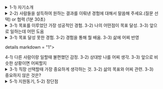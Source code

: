 
<details markdown = "1">
<summary>1-1) 자기소개</summary>
안녕하십니까. 데이터 관리 직군 지원자 김욱종입니다.<br>
저는 제가 맡을 데이터 관리 직무를 누구보다 잘 수행하기 위해 다양한 역량과 경험을 쌓아왔습니다.<br>
<br>
첫번째로 맡은 일은 누구보다 성실하게 수행하고 결과로 증명해왔습니다.<br>
대학교 재학 당시 다양한 팀프로젝트와 과제를 성실히 수행하여 높은 학점으로 졸업할 수 있었고, 이전에 근무했던 회사에는 2년차 최초로 해 기업과 새로운 컨택 포인트를 만든 경험이 있습니다.<br>
<br>
또한 데이터 관리 및 분석 능력을 키워왔습니다.
정보처리기사 자격증 취득하고 학부 과정에서 위성 이나 지상 장비의 데이터를 분석하는 수업을 배운 경험이 있습니다. 또한 실무에서는 영업 데이터를 취합하고 분석하여 향후 영업 전략을 세워보았던 경험 또한 있습니다.<br>
<br>
마지막으로 자동차 업계에 근무 했던 경험이 있습니다.<br>
자동차 1,2 Tier 고객사를 대상으로 SW를 검증하는 도구를 세일즈 했던 경험이 있으며, 해당 과정에서 주로 자동차 바디도메인에 들어가는 여러 제어기를 경험하게 되었습니다.<br> 
<br>
이러한 저만의 경험과 역량을 바탕으로 그 누구보다 빠르게 업무에 적응하여 내부뿐만 아니라 외부로 부터도 인정받는 구성원이 되겠습니다.<br>
<br>
감사합니다
</details>

<details markdown = "1">
<summary>2-2) 사람들을 설득하여 원하는 결과를 이뤄낸 경험에 대해서 말씀해 주세요.(질문 선택) or 협력 (1분 30초)  </summary>
독일 기업과의 컨택 포인트를 개척하기 위해 내부 동료분들을 설득하여 원하는 결과를 이끌어낸 경험이 있습니다.<br>
협조 저조했다 -> 업무적으로도 최대한 도움을 드렸을 뿐만 아니라, 개인적으로 친분도 쌓기 위해 노력 많이 ~~~
</details>

<details markdown = "1">
<summary>3-1) 목표를 이루었던 가장 성공적인 경험. 3-2) 나의 어떤점이 목표 달성. 3-3) 앞으로 일하는데 어떤 도움</summary>
저는 독일 기업과의 신규 컨택 포인트를 만들었던 경험이 목표를 이루었던 가장 성공적이 경험이던 것 같습니다.<br>
이전에 근무했던 회사에서 기존에 했던 사업이 법적 분쟁 까지 갔던 적 -> 4년간 독일 기업과의 컨택 포인트가 아예 끊기고 사업이 없는 상황<br>
이때 새로운 컨택 포인트를 만들고자 여러 기업을 리스트업 한 이후 연락을 하고 미팅 진행.<br>
하지만 내부에서는 일정 부담, 업무 상 어려움을 이유로 협조 주저.<br>
이때 업무 적인 걸로 내꺼 외에도 딴것도 개인적으로 친분도 쌓기 위해 노력.<br>
최종적으로 고객 제안 -> 고객사가 현대차로 부터 사업 수주 실패. 하지만 대응력과 기술력을 높이 본 고객사로 부터 추후 2건의 사업 제안 하게 됨<br>
<br><br>
저의 책임감과 맡은 일은 어떻게든 끝내는 적극성이 목표를 달성할 수 있게 했던 것 같습니다.<br>
새로운 컨택포인트를 만드는 과정에서 제 생각외로 굉장히 힘든 상황 -> 사원에 직급에서 여러 보직자 설득, 기존에 독일 기업과의 분쟁 이력, 고객의 촉박한 요청 기한, 야근이나 주말 근무를 불가피하게 진행<br>
이때 포기하지 않고 끝까지 해냈던것이 목표를 이루는데 큰 역할을 하였다.<br>
<br>
제가 일을 하는데 있어 광범위 하게 큰 도움이 될것 같다.<br>
실제로 일을 하다보면 본인이 맡았다는 책임감이 동기가 되는 경우 어떻게든 일을 끝마치게 되는 것 같다.<br>
그리고 목표를 달성하기 위해 적극적으로 나아갈때 목표 이상의 성과를 달성할 수 있다고 생각한다.<br>
<br>
입사를 해서도 저의 책임감, 적극성 
</details>

<details markdown = "1">
<summary>3-1) 목표 달성 못한 경험. 3-2) 경험을 통해 뭘 배움. 3-3) 삶에 어찌 반영 </summary>
대학교 재학당시 수석으로 졸업X -> 그 이유 살펴봤을때 우선 첫번째 이유 군대가기전 학점 관리 부족. 그 당시엔 대학교에 처음가서 여러 사람들을 만나는 걸 즐겼고 술도 좋아했던 것 같다.  제가 흥미가 가지 못한 과목에 대해서는 진중한 태도로 접근하지 못했고, 수석으로 졸업한 분이 워낙 학점이 높기도 했다. 다른 분들이 보시기엔 높은 학점이라 볼 수 있지만, 제 목표를 이루지 못한 만큼 이 경험을 말하고 싶다.<br>
<br>
큰 목ㅍ 이루기 위해 작거나 세세한것도 잘 챙겨야 하며, 큰 목표 이루기 위해 관심이 가지 않는 것도 진지한 태도로 접근할 필요가 있다는 것을 배우게 되었다. 물론 그 전에도 어느 정도 인지하였지만, 실제로 제가 목표를 달성하지 못하면서 좀더 진중하게 느낄 수 있었다.<br>
<br>
지금 현재는 목표를 달성하는 과정에서 작거나 세세한것도 잘 챙기고, 제가 흥미가 가지 않는 것에 대해서도 큰 목표를 이루겠다는 목표하에 진중한 태도로 접근하고 있다.<br>
특히 앞서 잠시 말씀드린 해외 사업 메이킹때도 이러한 점을 잘 살려서 좋은 결과를 낼 수 있었다.
</details>

details markdown = "1">
<summary>4-1) 다른 사람이랑 일할때 불편했던 감정. 3-2) 상대방 나를 어찌 생각. 3-3) 앞으로 비슷한 상황이면 어찌할지</summary>

</details>

<details markdown = "1">
<summary>3-1) 직장 선택할때 가장 중요하게 생각하는 것. 3-2) 삶의 목표와 어찌 관련. 3-3) 중요하지 않은 것은? </summary>

</details>

<details markdown = "1">
<summary> 5-1) 지원동기, 5-2) 장단점 </summary>

</details>

